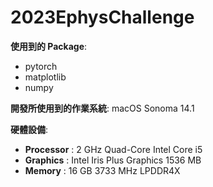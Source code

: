 # 2023EphysChallenge

**使用到的 Package**:
- pytorch
- matplotlib
- numpy

**開發所使用到的作業系統**:
macOS Sonoma 14.1

**硬體設備**:
- **Processor** : 2 GHz Quad-Core Intel Core i5
- **Graphics** : Intel Iris Plus Graphics 1536 MB
- **Memory** : 16 GB 3733 MHz LPDDR4X

